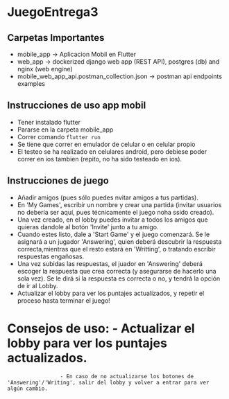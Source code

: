 # JuegoEntrega3

## Carpetas Importantes
 - mobile_app -> Aplicacion Mobil en Flutter
 - web_app -> dockerized django web app (REST API), postgres (db) and nginx (web engine)
 - mobile_web_app_api.postman_collection.json -> postman api endpoints examples

## Instrucciones de uso app mobil
 - Tener instalado flutter
 - Pararse en la carpeta mobile_app
 - Correr comando `flutter run`
 - Se tiene que correr en emulador de celular o en celular propio
 - El testeo se ha realizado en celulares android, pero debiese poder correr en ios tambien (repito, no ha sido testeado en ios).

## Instrucciones de juego
- Añadir amigos (pues sólo puedes nvitar amigos a tus partidas).
- En 'My Games', escribir un nombre y crear una partida (invitar usuarios no debería ser aquí, pues técnicamente el juego noha ssido creado).
- Una vez creado, en el lobby puedes invitar a todos los amigos que quieras dandole al botón 'Invite' junto a tu amigo.
- Cuando estes listo, dale a 'Start Game' y el juego comenzará. Se le asignará a un jugador 'Answering', quien deberá descubrir la respuesta correcta,mientras que el resto estará en 'Writting', o tratando escribir respuestas engañosas.
- Una vez subidas las respuestas, el juador en 'Answering' deberá escoger la respuesta que crea correcta (y asegurarse de hacerlo una sola vez). Se le dirá si la respuesta es correcta o no, y tendrá la opción de ir al Lobby.
- Actualizar el lobby para ver los puntajes actualizados, y repetir el proceso hasta terminar el juego!

 # Consejos de uso: - Actualizar el lobby para ver los puntajes actualizados. 
                     - En caso de no actualizarse los botones de 'Answering'/'Writing', salir del lobby y volver a entrar para ver algún cambio.
